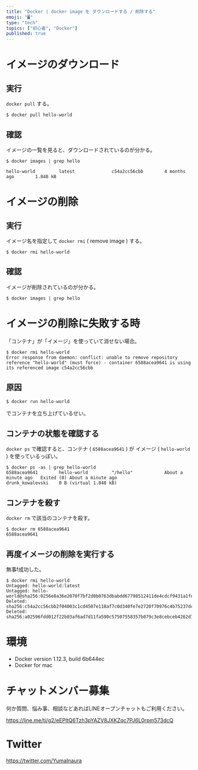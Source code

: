 ```yaml
---
title: "Docker | docker image を ダウンロードする / 削除する"
emoji: "🖥"
type: "tech"
topics: ["初心者", "Docker"]
published: true
---
```


# イメージのダウンロード

## 実行

`docker pull` する。

`$ docker pull hello-world`

## 確認

イメージの一覧を見ると、ダウンロードされているのが分かる。

```
$ docker images | grep hello

hello-world         latest              c54a2cc56cbb        4 months ago        1.848 kB
```

# イメージの削除

## 実行

イメージ名を指定して `docker rmi` ( remove image ) する。

```
$ docker rmi hello-world
```

## 確認

イメージが削除されているのが分かる。

```
$ docker images | grep hello
```

# イメージの削除に失敗する時

「コンテナ」が「イメージ」を使っていて消せない場合。

```
$ docker rmi hello-world
Error response from daemon: conflict: unable to remove repository reference "hello-world" (must force) - container 6588acea9641 is using its referenced image c54a2cc56cbb
```

## 原因

```
$ docker run hello-world
```

でコンテナを立ち上げているせい。


## コンテナの状態を確認する

`docker ps` で確認すると、コンテナ ( `6588acea9641` ) が イメージ ( `hello-world` ) を使っているっぽい。

```
$ docker ps -as | grep hello-world
6588acea9641        hello-world         "/hello"            About a minute ago   Exited (0) About a minute ago                       drunk_kowalevski    0 B (virtual 1.848 kB)
````

## コンテナを殺す

`docker rm` で該当のコンテナを殺す。

```
$ docker rm 6588acea9641
6588acea9641
```

## 再度イメージの削除を実行する

無事f成功した。

```
$ docker rmi hello-world
Untagged: hello-world:latest
Untagged: hello-world@sha256:0256e8a36e2070f7bf2d0b0763dbabdd67798512411de4cdcf9431a1feb60fd9
Deleted: sha256:c54a2cc56cbb2f04003c1cd4507e118af7c0d340fe7e2720f70976c4b75237dc
Deleted: sha256:a02596fdd012f22b03af6ad7d11fa590c57507558357b079c3e8cebceb4262d7
```

# 環境

- Docker version 1.12.3, build 6b644ec
- Docker for mac








<!-- Update From Qiita API -->

# チャットメンバー募集


何か質問、悩み事、相談などあればLINEオープンチャットもご利用ください。

https://line.me/ti/g2/eEPltQ6Tzh3pYAZV8JXKZqc7PJ6L0rpm573dcQ





# Twitter


https://twitter.com/YumaInaura


<!-- Update From Qiita API -->


